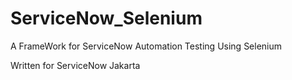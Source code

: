 # ServiceNow_Selenium
 A FrameWork for ServiceNow Automation Testing Using Selenium

 Written for ServiceNow Jakarta
